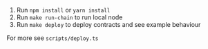 1. Run `npm install` or `yarn install`
2. Run `make run-chain` to run local node
3. Run `make deploy` to deploy contracts and see example behaviour

For more see `scripts/deploy.ts`